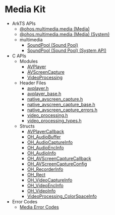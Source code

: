 # Media Kit

- ArkTS APIs
  - [@ohos.multimedia.media (Media)](js-apis-media.md)
  <!--Del-->
  - [@ohos.multimedia.media (Media) (System)](js-apis-media-sys.md)
  <!--DelEnd-->
  - multimedia
    - [SoundPool (Sound Pool)](js-apis-inner-multimedia-soundPool.md)
    <!--Del-->
    - [SoundPool (Sound Pool) (System API)](js-apis-inner-multimedia-soundPool-sys.md)
    <!--DelEnd-->
- C APIs
  - Modules
    - [AVPlayer](_a_v_player.md)
    - [AVScreenCapture](_a_v_screen_capture.md)
    - [VideoProcessing](_video_processing.md)
  - Header Files
    - [avplayer.h](avplayer_8h.md)
    - [avplayer_base.h](avplayer__base_8h.md)
    - [native_avscreen_capture.h](native__avscreen__capture_8h.md)
    - [native_avscreen_capture_base.h](native__avscreen__capture__base_8h.md)
    - [native_avscreen_capture_errors.h](native__avscreen__capture__errors_8h.md)
    - [video_processing.h](video__processing_8h.md)
    - [video_processing_types.h](video__processing__types_8h.md)
  - Structs
    - [AVPlayerCallback](_a_v_player_callback.md)
    - [OH_AudioBuffer](_o_h___audio_buffer.md)
    - [OH_AudioCaptureInfo](_o_h___audio_capture_info.md)
    - [OH_AudioEncInfo](_o_h___audio_enc_info.md)
    - [OH_AudioInfo](_o_h___audio_info.md)
    - [OH_AVScreenCaptureCallback](_o_h___a_v_screen_capture_callback.md)
    - [OH_AVScreenCaptureConfig](_o_h___a_v_screen_capture_config.md)
    - [OH_RecorderInfo](_o_h___recorder_info.md)
    - [OH_Rect](_o_h___rect.md)
    - [OH_VideoCaptureInfo](_o_h___video_capture_info.md)
    - [OH_VideoEncInfo](_o_h___video_enc_info.md)
    - [OH_VideoInfo](_o_h___video_info.md)
    - [VideoProcessing_ColorSpaceInfo](_video_processing___color_space_info.md)
- Error Codes
  - [Media Error Codes](errorcode-media.md)
